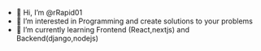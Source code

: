 - 👋 Hi, I’m @rRapid01
- 👀 I’m interested in Programming and create solutions to your problems
- 🌱 I’m currently learning Frontend (React,nextjs) and Backend(django,nodejs)

<!---
rRapid01/rRapid01 is a ✨ special ✨ repository because its `README.md` (this file) appears on your GitHub profile.
You can click the Preview link to take a look at your changes.
--->

